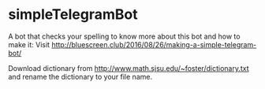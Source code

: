 # simpleTelegramBot
A bot that checks your spelling 
to know more about this bot and how to make it: Visit 
http://bluescreen.club/2016/08/26/making-a-simple-telegram-bot/

Download dictionary from http://www.math.sjsu.edu/~foster/dictionary.txt and rename the dictionary to your file name.
